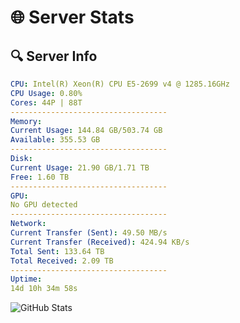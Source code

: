 # 🌐 Server Stats
## 🔍 Server Info
```yaml
CPU: Intel(R) Xeon(R) CPU E5-2699 v4 @ 1285.16GHz
CPU Usage: 0.80%
Cores: 44P | 88T
-----------------------------------
Memory:
Current Usage: 144.84 GB/503.74 GB
Available: 355.53 GB
-----------------------------------
Disk:
Current Usage: 21.90 GB/1.71 TB
Free: 1.60 TB
-----------------------------------
GPU:
No GPU detected
-----------------------------------
Network:
Current Transfer (Sent): 49.50 MB/s
Current Transfer (Received): 424.94 KB/s
Total Sent: 133.64 TB
Total Received: 2.09 TB
-----------------------------------
Uptime:
14d 10h 34m 58s
```
![GitHub Stats](https://img.shields.io/badge/Updated-2025-02-22_09:18:16-blue)